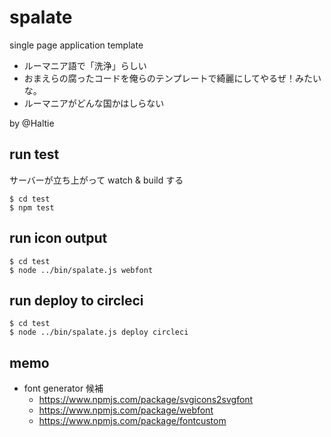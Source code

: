 # spalate

single page application template

- ルーマニア語で「洗浄」らしい
- おまえらの腐ったコードを俺らのテンプレートで綺麗にしてやるぜ！みたいな。
- ルーマニアがどんな国かはしらない

by @Haltie


## run test

サーバーが立ち上がって watch & build する

```
$ cd test
$ npm test
```


## run icon output

```
$ cd test
$ node ../bin/spalate.js webfont
```


## run deploy to circleci

```
$ cd test
$ node ../bin/spalate.js deploy circleci
```


## memo

- font generator 候補
  - https://www.npmjs.com/package/svgicons2svgfont
  - https://www.npmjs.com/package/webfont
  - https://www.npmjs.com/package/fontcustom
